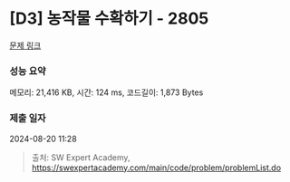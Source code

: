 # [D3] 농작물 수확하기 - 2805 

[문제 링크](https://swexpertacademy.com/main/code/problem/problemDetail.do?contestProbId=AV7GLXqKAWYDFAXB) 

### 성능 요약

메모리: 21,416 KB, 시간: 124 ms, 코드길이: 1,873 Bytes

### 제출 일자

2024-08-20 11:28



> 출처: SW Expert Academy, https://swexpertacademy.com/main/code/problem/problemList.do